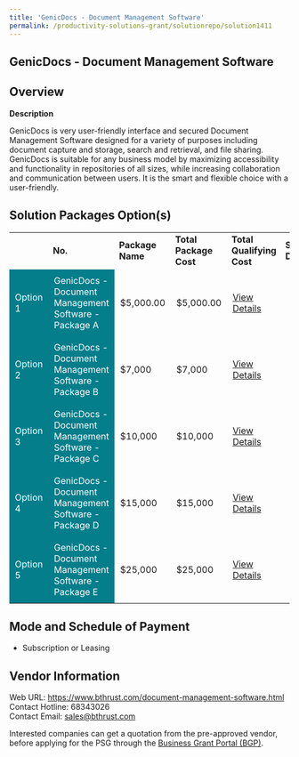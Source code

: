```yaml
---
title: 'GenicDocs - Document Management Software'
permalink: /productivity-solutions-grant/solutionrepo/solution1411
---
```


## GenicDocs - Document Management Software

## Overview

**Description**

GenicDocs is very user-friendly interface and secured Document Management Software designed for a variety of purposes including document capture and storage, search and retrieval, and file sharing. GenicDocs is suitable for any business model by maximizing accessibility and functionality in repositories of all sizes, while increasing collaboration and communication between users. It is the smart and flexible choice with a user-friendly.

## Solution Packages Option(s)

<table>
<th>
<td><b>No.</b></td>
<td><b>Package Name</b></td>
<td><b>Total Package Cost</b></td>
<td><b>Total Qualifying Cost</b></td>
<td><b>Solution Details</b></td>
</th>
<tr>
<td style='padding: 10px; background-color: #037E8A; color: #FFFFFF;'>Option 1</td>
<td style='padding: 10px; background-color: #037E8A; color: #FFFFFF;'>GenicDocs - Document Management Software - Package A</td>
<td style='padding: 10px;'>$5,000.00</td>
<td style='padding: 10px;'>$5,000.00</td>
<td style='padding: 10px;'><a href='https://www.gobusiness.gov.sg/images/psg/Desensitised_Business_Thrust_Annex_3_CR_wef_23_September_2021_Part_1.pdf' target='_blank'>View Details</a></td>
</tr>
<tr>
<td style='padding: 10px; background-color: #037E8A; color: #FFFFFF;'>Option 2</td>
<td style='padding: 10px; background-color: #037E8A; color: #FFFFFF;'>GenicDocs - Document Management Software - Package B</td>
<td style='padding: 10px;'>$7,000</td>
<td style='padding: 10px;'>$7,000</td>
<td style='padding: 10px;'><a href='https://www.gobusiness.gov.sg/images/psg/Desensitised_Business_Thrust_Annex_3_CR_wef_23_September_2021_Part_2.pdf' target='_blank'>View Details</a></td>
</tr>
<tr>
<td style='padding: 10px; background-color: #037E8A; color: #FFFFFF;'>Option 3</td>
<td style='padding: 10px; background-color: #037E8A; color: #FFFFFF;'>GenicDocs - Document Management Software - Package C</td>
<td style='padding: 10px;'>$10,000</td>
<td style='padding: 10px;'>$10,000</td>
<td style='padding: 10px;'><a href='https://www.gobusiness.gov.sg/images/psg/Desensitised_Business_Thrust_Annex_3_CR_wef_23_September_2021_Part_3.pdf' target='_blank'>View Details</a></td>
</tr>
<tr>
<td style='padding: 10px; background-color: #037E8A; color: #FFFFFF;'>Option 4</td>
<td style='padding: 10px; background-color: #037E8A; color: #FFFFFF;'>GenicDocs - Document Management Software - Package D</td>
<td style='padding: 10px;'>$15,000</td>
<td style='padding: 10px;'>$15,000</td>
<td style='padding: 10px;'><a href='https://www.gobusiness.gov.sg/images/psg/Desensitised_Business_Thrust_Annex_3_CR_wef_23_September_2021_Part_4.pdf' target='_blank'>View Details</a></td>
</tr>
<tr>
<td style='padding: 10px; background-color: #037E8A; color: #FFFFFF;'>Option 5</td>
<td style='padding: 10px; background-color: #037E8A; color: #FFFFFF;'>GenicDocs - Document Management Software - Package E</td>
<td style='padding: 10px;'>$25,000</td>
<td style='padding: 10px;'>$25,000</td>
<td style='padding: 10px;'><a href='https://www.gobusiness.gov.sg/images/psg/Desensitised_Business_Thrust_Annex_3_CR_wef_23_September_2021_Part_5.pdf' target='_blank'>View Details</a></td>
</tr>
</table>

## Mode and Schedule of Payment

 - Subscription or Leasing

## Vendor Information

 Web URL: https://www.bthrust.com/document-management-software.html<br>Contact Hotline: 68343026 <br>Contact Email: sales@bthrust.com<br>

Interested companies can get a quotation from the pre-approved vendor, before applying for the PSG through the <a href='https://www.businessgrants.gov.sg/' target='_blank' rel='noopener'>Business Grant Portal (BGP)</a>.

<script src="/jquery/resize-tables.js"></script>
